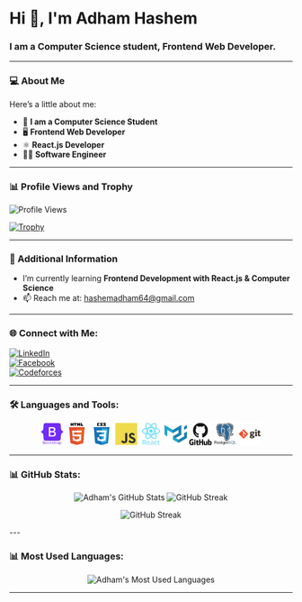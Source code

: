 # Hi 👋, I'm Adham Hashem  
### I am a Computer Science student, Frontend Web Developer.

---

### 💻 About Me
Here’s a little about me:

- 🔰 **I am a Computer Science Student**  
- 🖥️ **Frontend Web Developer**  
- ⚛️ **React.js Developer**  
- 🧑‍💻 **Software Engineer**  

---

### 📊 Profile Views and Trophy
![Profile Views](https://komarev.com/ghpvc/?username=adham422&label=Profile%20views&color=0e75b6&style=flat)

[![Trophy](https://github-profile-trophy.vercel.app/?username=adham422)](https://github.com/ryo-ma/github-profile-trophy)

---

### 🌱 Additional Information
- I’m currently learning **Frontend Development with React.js & Computer Science**  
- 📫 Reach me at: [hashemadham64@gmail.com](mailto:hashemadham64@gmail.com)

---

### 🌐 Connect with Me:
[![LinkedIn](https://img.shields.io/badge/LinkedIn-0e76a8?style=flat&logo=linkedin&logoColor=white)](https://linkedin.com/in/adham-hashem-b39272239/)  
[![Facebook](https://img.shields.io/badge/Facebook-1877F2?style=flat&logo=facebook&logoColor=white)](https://fb.com/https://www.facebook.com/ana.adham.1422/)  
[![Codeforces](https://img.shields.io/badge/Codeforces-1F8ACB?style=flat&logo=codeforces&logoColor=white)](https://codeforces.com/profile/s_h_o_m_a)

---

### 🛠️ Languages and Tools:
<p align="center">
  <a href="https://getbootstrap.com" target="_blank"><img src="https://raw.githubusercontent.com/devicons/devicon/master/icons/bootstrap/bootstrap-plain-wordmark.svg" alt="Bootstrap" width="40" height="40" /></a>
  <a href="https://developer.mozilla.org/en-US/docs/Web/HTML" target="_blank"><img src="https://raw.githubusercontent.com/devicons/devicon/master/icons/html5/html5-original-wordmark.svg" alt="HTML5" width="40" height="40" /></a>
  <a href="https://developer.mozilla.org/en-US/docs/Web/CSS" target="_blank"><img src="https://raw.githubusercontent.com/devicons/devicon/master/icons/css3/css3-original-wordmark.svg" alt="CSS3" width="40" height="40" /></a>
  <a href="https://developer.mozilla.org/en-US/docs/Web/JavaScript" target="_blank"><img src="https://raw.githubusercontent.com/devicons/devicon/master/icons/javascript/javascript-original.svg" alt="JavaScript" width="40" height="40" /></a>
  <a href="https://reactjs.org" target="_blank"><img src="https://raw.githubusercontent.com/devicons/devicon/master/icons/react/react-original-wordmark.svg" alt="React" width="40" height="40" /></a>
  <a href="https://mui.com" target="_blank"><img src="https://raw.githubusercontent.com/devicons/devicon/master/icons/materialui/materialui-original.svg" alt="Material UI" width="40" height="40" /></a>
  <a href="https://github.com" target="_blank"><img src="https://raw.githubusercontent.com/devicons/devicon/master/icons/github/github-original-wordmark.svg" alt="GitHub" width="40" height="40" /></a>
  <a href="https://www.postman.com" target="_blank"><img src="https://raw.githubusercontent.com/devicons/devicon/master/icons/postgresql/postgresql-original-wordmark.svg" alt="Postman" width="40" height="40" /></a>
  <a href="https://git-scm.com/" target="_blank"><img src="https://raw.githubusercontent.com/devicons/devicon/master/icons/git/git-original-wordmark.svg" alt="Git" width="40" height="40" /></a>
</p>

---

### 📊 GitHub Stats:
<p align="center">
  <img src="https://github-readme-stats.vercel.app/api?username=adham422&show_icons=true&locale=en&hide=prs&count_private=true" alt="Adham's GitHub Stats" width="400" />
 <img src="https://github-readme-streak-stats.herokuapp.com/?user=adham422" alt="GitHub Streak" />
</p>
<p align="center">
 <img src="https://github-readme-streak-stats.herokuapp.com/?user=adham422" alt="GitHub Streak" />
</p>
---

### 📊 Most Used Languages:
<p align="center">
  <img src="https://github-readme-stats.vercel.app/api/top-langs/?username=adham422&layout=compact&hide_title=true&count_private=true&langs_count=6" alt="Adham's Most Used Languages" width="400" />
</p>

---

